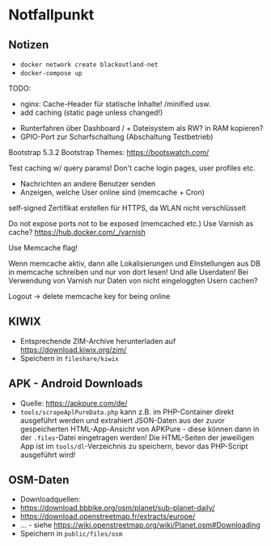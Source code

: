 # Notfallpunkt

## Notizen

* `docker network create blackoutland-net`
* `docker-compose up`

TODO:

- nginx: Cache-Header für statische Inhalte!  /minified usw.
- add caching (static page unless changed!)

* Runterfahren über Dashboard / + Dateisystem als RW? in RAM kopieren?
* GPIO-Port zur Scharfschaltung (Abschaltung Testbetrieb)

Bootstrap 5.3.2
Bootstrap Themes: https://bootswatch.com/

Test caching w/ query params!
Don't cache login pages, user profiles etc.

- Nachrichten an andere Benutzer senden
- Anzeigen, welche User online sind (memcache + Cron)

self-signed Zertifikat erstellen für HTTPS, da WLAN nicht verschlüsselt

Do not expose ports not to be exposed (memcached etc.)
Use Varnish as cache? https://hub.docker.com/_/varnish

Use Memcache flag!

Wenn memcache aktiv, dann alle Lokalisierungen und EInstellungen aus DB in memcache schreiben und nur von dort lesen!
Und alle Userdaten!
Bei Verwendung von Varnish nur Daten von nicht eingeloggten Usern cachen?

Logout -> delete memcache key for being online


## KIWIX
* Entsprechende ZIM-Archive herunterladen auf https://download.kiwix.org/zim/
* Speichern in `fileshare/kiwix`


## APK - Android Downloads
* Quelle: https://apkpure.com/de/
* `tools/scrapeAplPureData.php` kann z.B. im PHP-Container direkt ausgeführt werden und extrahiert JSON-Daten aus der zuvor
gespeicherten HTML-App-Ansicht von APKPure - diese können dann in der `.files`-Datei eingetragen werden! Die HTML-Seiten der
jeweiligen App ist im `tools/dl`-Verzeichnis zu speichern, bevor das PHP-Script ausgeführt wird!


## OSM-Daten
* Downloadquellen:
 * https://download.bbbike.org/osm/planet/sub-planet-daily/
 * https://download.openstreetmap.fr/extracts/europe/
 * ... - siehe https://wiki.openstreetmap.org/wiki/Planet.osm#Downloading
* Speichern in `public/files/osm`

